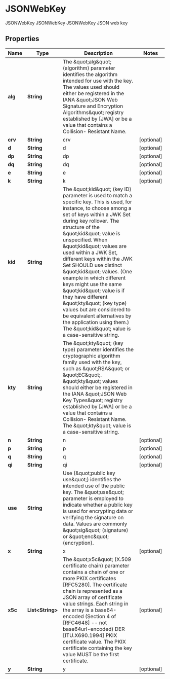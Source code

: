 

# JSONWebKey

JSONWebKey JSONWebKey JSONWebKey JSON web key
## Properties

Name | Type | Description | Notes
------------ | ------------- | ------------- | -------------
**alg** | **String** | The \&quot;alg\&quot; (algorithm) parameter identifies the algorithm intended for use with the key.  The values used should either be registered in the IANA \&quot;JSON Web Signature and Encryption Algorithms\&quot; registry established by [JWA] or be a value that contains a Collision- Resistant Name. | 
**crv** | **String** | crv |  [optional]
**d** | **String** | d |  [optional]
**dp** | **String** | dp |  [optional]
**dq** | **String** | dq |  [optional]
**e** | **String** | e |  [optional]
**k** | **String** | k |  [optional]
**kid** | **String** | The \&quot;kid\&quot; (key ID) parameter is used to match a specific key.  This is used, for instance, to choose among a set of keys within a JWK Set during key rollover.  The structure of the \&quot;kid\&quot; value is unspecified.  When \&quot;kid\&quot; values are used within a JWK Set, different keys within the JWK Set SHOULD use distinct \&quot;kid\&quot; values.  (One example in which different keys might use the same \&quot;kid\&quot; value is if they have different \&quot;kty\&quot; (key type) values but are considered to be equivalent alternatives by the application using them.)  The \&quot;kid\&quot; value is a case-sensitive string. | 
**kty** | **String** | The \&quot;kty\&quot; (key type) parameter identifies the cryptographic algorithm family used with the key, such as \&quot;RSA\&quot; or \&quot;EC\&quot;. \&quot;kty\&quot; values should either be registered in the IANA \&quot;JSON Web Key Types\&quot; registry established by [JWA] or be a value that contains a Collision- Resistant Name.  The \&quot;kty\&quot; value is a case-sensitive string. | 
**n** | **String** | n |  [optional]
**p** | **String** | p |  [optional]
**q** | **String** | q |  [optional]
**qi** | **String** | qi |  [optional]
**use** | **String** | Use (\&quot;public key use\&quot;) identifies the intended use of the public key. The \&quot;use\&quot; parameter is employed to indicate whether a public key is used for encrypting data or verifying the signature on data. Values are commonly \&quot;sig\&quot; (signature) or \&quot;enc\&quot; (encryption). | 
**x** | **String** | x |  [optional]
**x5c** | **List&lt;String&gt;** | The \&quot;x5c\&quot; (X.509 certificate chain) parameter contains a chain of one or more PKIX certificates [RFC5280].  The certificate chain is represented as a JSON array of certificate value strings.  Each string in the array is a base64-encoded (Section 4 of [RFC4648] -- not base64url-encoded) DER [ITU.X690.1994] PKIX certificate value. The PKIX certificate containing the key value MUST be the first certificate. |  [optional]
**y** | **String** | y |  [optional]



